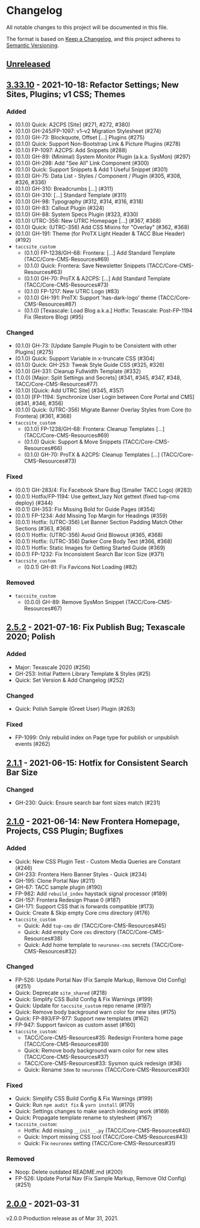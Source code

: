 # Changelog

All notable changes to this project will be documented in this file.

The format is based on [Keep a Changelog](https://keepachangelog.com/en/1.0.0/),
and this project adheres to [Semantic Versioning](https://semver.org/spec/v2.0.0.html).

## [Unreleased]

## [3.33.10] - 2021-10-18: Refactor Settings; New Sites, Plugins; v1 CSS; Themes

### Added

- (0.1.0) Quick: A2CPS [Site] (#271, #272, #380)
- (0.1.0) GH-245/FP-1097: v1–v2 Migration Stylesheet (#274)
- (0.1.0) GH-73: Blockquote, Offset [...] Plugins (#275)
- (0.1.0) Quick: Support Non-Bootstrap Link & Picture Plugins (#278)
- (0.1.0) FP-1097: A2CPS: Add Snippets (#288)
- (0.1.0) GH-89: (Minimal) System Monitor Plugin (a.k.a. SysMon) (#297)
- (0.1.0) GH-298: Add "See All" Link Component (#300)
- (0.1.0) Quick: Support Snippets & Add 1 Useful Snippet (#301)
- (0.1.0) GH-75: Data List - Styles / Component / Plugin (#305, #308, #326, #336)
- (0.1.0) GH-310: Breadcrumbs [...] (#311)
- (0.1.0) GH-310: [...] Standard Template (#311)
- (0.1.0) GH-98: Typography (#312, #314, #316, #318)
- (0.1.0) GH-83: Callout Plugin (#324)
- (0.1.0) GH-88: System Specs Plugin (#323, #330)
- (0.1.0) UTRC-356: New UTRC Homepage [...] (#367, #368)
- (0.1.0) Quick: (UTRC-356) Add CSS Mixins for "Overlay" (#362, #368)
- (0.1.0) GH-191: Theme (for ProTX Light Header & TACC Blue Header) (#192)
- `taccsite_custom`
  - (0.1.0) FP-1238/GH-68: Frontera: [...] Add Standard Template (TACC/Core-CMS-Resources#69)
  - (0.1.0) Quick: Frontera: Save Newsletter Snippets (TACC/Core-CMS-Resources#63)
  - (0.1.0) GH-70: ProTX & A2CPS: [...] Add Standard Template (TACC/Core-CMS-Resources#73)
  - (0.1.0) FP-1217: New UTRC Logo (#83)
  - (0.1.0) GH-191: ProTX: Support 'has-dark-logo' theme (TACC/Core-CMS-Resources#87)
  - (0.1.0) [Texascale: Load Blog a.k.a.] Hotfix: Texascale: Post-FP-1194 Fix (Restore Blog) (#95)

### Changed

- (0.1.0) GH-73: [Update Sample Plugin to be Consistent with other Plugins] (#275)
- (0.1.0) Quick: Support Variable in x-truncate CSS (#304)
- (0.1.0) Quick: GH-253: Tweak Style Guide CSS (#325, #326)
- (0.1.0) GH-331: Cleanup Fullwidth Template (#332)
- (1.0.0) [Major: Split Settings and Secrets] (#341, #345, #347, #348, TACC/Core-CMS-Resources#77)
- (0.1.0) [Quick: Add UTRC Site] (#345, #357)
- (0.1.0) [FP-1194: Synchronize User Login between Core Portal and CMS] (#341, #346, #356)
- (0.1.0) Quick: (UTRC-356) Migrate Banner Overlay Styles from Core (to Frontera) (#361, #368)
- `taccsite_custom`
  - (0.1.0) FP-1238/GH-68: Frontera: Cleanup Templates [...] (TACC/Core-CMS-Resources#69)
  - (0.1.0) Quick: Support & Move Snippets (TACC/Core-CMS-Resources#66)
  - (0.1.0) GH-70: ProTX & A2CPS: Cleanup Templates [...] (TACC/Core-CMS-Resources#73)

### Fixed

- (0.0.1) GH-283/4: Fix Facebook Share Bug (Smaller TACC Logo) (#283)
- (0.0.1) Hotfix/FP-1194: Use gettext_lazy Not gettext (fixed tup-cms deploy) (#344)
- (0.0.1) GH-353: Fix Missing Bold for Guide Pages (#354)
- (0.0.1) FP-1234: Add Missing Top Margin for Headings (#359)
- (0.0.1) Hotfix: (UTRC-356) Let Banner Section Padding Match Other Sections (#363, #368)
- (0.0.1) Hotfix: (UTRC-356) Avoid Grid Blowout (#365, #368)
- (0.0.1) Hotfix: (UTRC-356) Darker Core Body Text (#366, #368)
- (0.0.1) Hotfix: Static Images for Getting Started Guide (#369)
- (0.0.1) FP-1232: Fix Inconsistent Search Bar Icon Size (#371)
- `taccsite_custom`
  - (0.0.1) GH-81: Fix Favicons Not Loading (#82)

### Removed

- `taccsite_custom`
  - (0.0.0) GH-89: Remove SysMon Snippet (TACC/Core-CMS-Resources#67)

## [2.5.2] - 2021-07-16: Fix Publish Bug; Texascale 2020; Polish

### Added

- Major: Texascale 2020 (#256)
- GH-253: Initial Pattern Library Template & Styles (#25)
- Quick: Set Version & Add Changelog (#252)

### Changed

- Quick: Polish Sample (Greet User) Plugin (#263)

### Fixed

- FP-1099: Only rebuild index on Page type for publish or unpublish events (#262)

## [2.1.1] - 2021-06-15: Hotfix for Consistent Search Bar Size

### Changed

- GH-230: Quick: Ensure search bar font sizes match (#231)

## [2.1.0] - 2021-06-14: New Frontera Homepage, Projects, CSS Plugin; Bugfixes

### Added

- Quick: New CSS Plugin Test - Custom Media Queries are Constant (#246)
- GH-233: Frontera Hero Banner Styles - Quick (#234)
- GH-195: Clone Portal Nav (#211)
- GH-67: TACC sample plugin (#190)
- FP-982: Add `rebuild_index` haystack signal processor (#189)
- GH-157: Frontera Redesign Phase 0 (#187)
- GH-171: Support CSS that is forwards compatible (#173)
- Quick: Create & Skip empty Core cms directory (#176)
- `taccsite_custom`
    - Quick: Add `tup-cms` dir (TACC/Core-CMS-Resources#45)
    - Quick: Add empty Core `cms` directory (TACC/Core-CMS-Resources#38)
    - Quick: Add home template to `neuronex-cms` secrets (TACC/Core-CMS-Resources#32)

### Changed

- FP-526: Update Portal Nav (Fix Sample Markup, Remove Old Config) (#251)
- Quick: Deprecate `site_shared` (#218)
- Quick: Simplify CSS Build Config & Fix Warnings (#199)
- Quick: Update for `taccsite_custom` repo rename (#197)
- Quick: Remove body background warn color for new sites (#175)
- Quick: FP-893/FP-977: Support new templates (#162)
- FP-947: Support favicon as custom asset (#160)
- `taccsite_custom`:
    - TACC/Core-CMS-Resources#35: Redesign Frontera home page (TACC/Core-CMS-Resources#39)
    - Quick: Remove body background warn color for new sites (TACC/Core-CMS-Resources#37)
    - TACC/Core-CMS-Resources#33: Sysmon quick redesign (#36)
    - Quick: Rename `3dem` to `neuronex` (TACC/Core-CMS-Resources#30)

### Fixed

- Quick: Simplify CSS Build Config & Fix Warnings (#199)
- Quick: Run `npm audit fix` & `yarn install` (#170)
- Quick: Settings changes to make search indexing work (#169)
- Quick: Propagate template rename to stylesheet (#167)
- `taccsite_custom`:
    - Hotfix: Add missing `__init__.py` (TACC/Core-CMS-Resources#40)
    - Quick: Import missing CSS tool (TACC/Core-CMS-Resources#43)
    - Quick: Fix `neuronex` setting (TACC/Core-CMS-Resources#31)

### Removed

- Noop: Delete outdated README.md (#200)
- FP-526: Update Portal Nav (Fix Sample Markup, Remove Old Config) (#251)

## [2.0.0] - 2021-03-31
v2.0.0 Production release as of Mar 31, 2021.

[unreleased]: https://github.com/TACC/Core-CMS/compare/v3.33.10...HEAD
[3.33.10]: https://github.com/TACC/Core-CMS/releases/tag/v3.33.10
[2.5.2]: https://github.com/TACC/Core-CMS/releases/tag/v2.5.2
[2.1.1]: https://github.com/TACC/Core-CMS/releases/tag/v2.1.1
[2.1.0]: https://github.com/TACC/Core-CMS/releases/tag/v2.1.0
[2.0.0]: https://github.com/TACC/Core-CMS/releases/tag/v2.0.0
